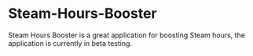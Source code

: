 # Steam-Hours-Booster
Steam Hours Booster is a great application for boosting Steam hours, the application is currently in beta testing.

